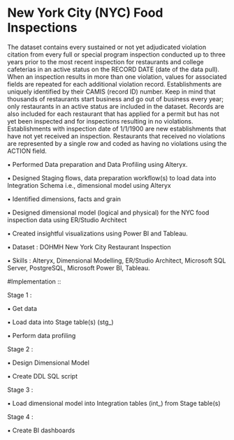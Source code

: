 # New York City (NYC) Food Inspections

   
The dataset contains every sustained or not yet adjudicated violation citation from every full or special program inspection conducted
up to three years prior to the most recent inspection for restaurants and college cafeterias in an active status on the 
RECORD DATE (date of the data pull). When an inspection results in more than one violation, values for associated fields are
repeated for each additional violation record. Establishments are uniquely identified by their CAMIS (record ID) number. Keep in mind 
that thousands of restaurants start business and go out of business every year; only restaurants in an active status are included in 
the dataset.
    Records are also included for each restaurant that has applied for a permit but has not yet been inspected and for inspections resulting 
in no violations. Establishments with inspection date of 1/1/1900 are new establishments that have not yet received an inspection.
Restaurants that received no violations are represented by a single row and coded as having no violations using the ACTION field. 

▪ Performed Data preparation and Data Profiling using Alteryx.

▪ Designed Staging flows, data preparation workflow(s) to load data into Integration Schema i.e.,
dimensional model using Alteryx

▪ Identified dimensions, facts and grain

▪ Designed dimensional model (logical and physical) for the NYC food inspection data using ER/Studio
Architect

▪ Created insightful visualizations using Power BI and Tableau.

▪ Dataset : DOHMH New York City Restaurant Inspection

▪ Skills : Alteryx, Dimensional Modelling, ER/Studio Architect, Microsoft SQL Server, PostgreSQL,
Microsoft Power BI, Tableau.

#Implementation ::

Stage 1 :

▪ Get data

▪ Load data into Stage table(s) (stg_)

▪ Perform data profiling

Stage 2 :

▪ Design Dimensional Model 

▪ Create DDL SQL script

Stage 3 :

▪ Load dimensional model into Integration tables (int_) from Stage table(s)

Stage 4 :

▪ Create BI dashboards
